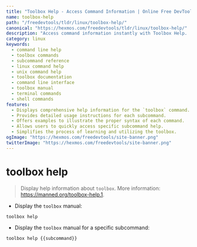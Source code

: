 ```yaml
---
title: "Toolbox Help - Access Command Information | Online Free DevTools by Hexmos"
name: toolbox-help
path: "/freedevtools/tldr/linux/toolbox-help/"
canonical: "https://hexmos.com/freedevtools/tldr/linux/toolbox-help/"
description: "Access command information instantly with Toolbox Help.  View detailed instructions and usage examples for various subcommands. Free online tool, no registration required."
category: linux
keywords:
  - command line help
  - toolbox commands
  - subcommand reference
  - linux command help
  - unix command help
  - toolbox documentation
  - command line interface
  - toolbox manual
  - terminal commands
  - shell commands
features:
  - Displays comprehensive help information for the `toolbox` command.
  - Provides detailed usage instructions for each subcommand.
  - Offers examples to illustrate the proper syntax of each command.
  - Allows users to quickly access specific subcommand help.
  - Simplifies the process of learning and utilizing the toolbox.
ogImage: "https://hexmos.com/freedevtools/site-banner.png"
twitterImage: "https://hexmos.com/freedevtools/site-banner.png"
---
```


# toolbox help

> Display help information about `toolbox`.
> More information: <https://manned.org/toolbox-help.1>.

- Display the `toolbox` manual:

`toolbox help`

- Display the `toolbox` manual for a specific subcommand:

`toolbox help {{subcommand}}`
